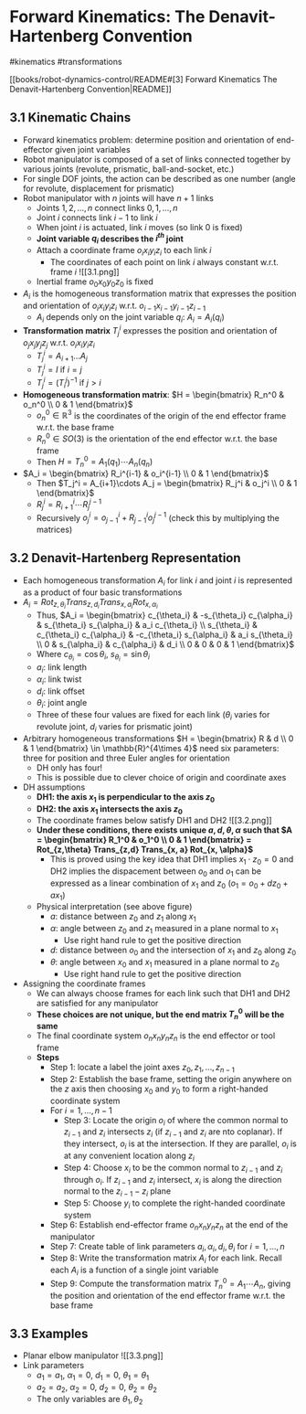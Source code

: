 # Forward Kinematics: The Denavit-Hartenberg Convention

#kinematics
#transformations

[[books/robot-dynamics-control/README#[3] Forward Kinematics The Denavit-Hartenberg Convention|README]]

## 3.1 Kinematic Chains

- Forward kinematics problem: determine position and orientation of end-effector given joint variables
- Robot manipulator is composed of a set of links connected together by various joints (revolute, prismatic, ball-and-socket, etc.)
- For single DOF joints, the action can be described as one number (angle for revolute, displacement for prismatic)
- Robot manipulator with $n$ joints will have $n+1$ links
	- Joints $1, 2, \ldots, n$ connect links $0, 1, \ldots, n$
	- Joint $i$ connects link $i-1$ to link $i$
	- When joint $i$ is actuated, link $i$ moves (so link $0$ is fixed)
	- **Joint variable $q_i$ describes the $i^{th}$ joint**
	- Attach a coordinate frame $o_ix_iy_iz_i$ to each link $i$
		- The coordinates of each point on link $i$ always constant w.r.t. frame $i$ ![[3.1.png]]
	- Inertial frame $o_0x_0y_0z_0$ is fixed
- $A_i$ is the homogeneous transformation matrix that expresses the position and orientation of $o_ix_iy_iz_i$ w.r.t. $o_{i-1}x_{i-1}y_{i-1}z_{i-1}$
	- $A_i$ depends only on the joint variable $q_i$: $A_i = A_i(q_i)$
- **Transformation matrix** $T^i_j$ expresses the position and orientation of $o_jx_jy_jz_j$ w.r.t. $o_ix_iy_iz_i$
	- $T^i_j = A_{i+1}\ldots A_{j}$
	- $T^i_j = I$ if $i = j$
	- $T^i_j = (T^j_i)^{-1}$ if $j > i$
- **Homogeneous transformation matrix**: $H = \begin{bmatrix} R_n^0 & o_n^0 \\ 0 & 1 \end{bmatrix}$
	- $o^0_n \in \mathbb{R}^3$ is the coordinates of the origin of the end effector frame w.r.t. the base frame
	- $R_n^0 \in SO(3)$ is the orientation of the end effector w.r.t. the base frame
	- Then $H = T_n^0 = A_1(q_1)\cdots A_n(q_n)$
- $A_i = \begin{bmatrix} R_i^{i-1} & o_i^{i-1} \\ 0 & 1 \end{bmatrix}$
	- Then $T_j^i = A_{i+1}\cdots A_j = \begin{bmatrix} R_j^i & o_j^i \\ 0 & 1 \end{bmatrix}$
	- $R_j^i = R_{i+1}^i \cdots R_j^{j-1}$
	- Recursively $o_j^i = o_{j-1}^i + R_{j-1}^io_j^{j-1}$ (check this by multiplying the matrices)

## 3.2 Denavit-Hartenberg Representation

- Each homogeneous transformation $A_i$ for link $i$ and joint $i$ is represented as a product of four basic transformations
- $A_i = Rot_{z,\theta_i} Trans_{z,d_i} Trans_{x, a_i} Rot_{x, \alpha_i}$
	- Thus, $A_i = \begin{bmatrix} c_{\theta_i} & -s_{\theta_i} c_{\alpha_i} & s_{\theta_i} s_{\alpha_i} & a_i c_{\theta_i} \\ s_{\theta_i} & c_{\theta_i} c_{\alpha_i} & -c_{\theta_i} s_{\alpha_i} & a_i s_{\theta_i} \\ 0 & s_{\alpha_i} & c_{\alpha_i} & d_i \\ 0 & 0 & 0 & 1 \end{bmatrix}$
	- Where $c_{\theta_i} = \cos\theta_i$, $s_{\theta_i} = \sin\theta_i$
	- $a_i$: link length
	- $\alpha_i$: link twist
	- $d_i$: link offset
	- $\theta_i$: joint angle
	- Three of these four values are fixed for each link ($\theta_i$ varies for revolute joint, $d_i$ varies for prismatic joint)
- Arbitrary homogeneous transformations $H = \begin{bmatrix} R & d \\ 0 & 1 \end{bmatrix} \in \mathbb{R}^{4\times 4}$ need six parameters: three for position and three Euler angles for orientation
	- DH only has four!
	- This is possible due to clever choice of origin and coordinate axes
- DH assumptions
	- **DH1: the axis $x_1$ is perpendicular to the axis $z_0$**
	- **DH2: the axis $x_1$ intersects the axis $z_0$**
	- The coordinate frames below satisfy DH1 and DH2 ![[3.2.png]]
	- **Under these conditions, there exists unique $a, d, \theta, \alpha$ such that $A = \begin{bmatrix} R_1^0 & o_1^0 \\ 0 & 1 \end{bmatrix} = Rot_{z,\theta} Trans_{z,d} Trans_{x, a} Rot_{x, \alpha}$**
	    - This is proved using the key idea that DH1 implies $x_1 \cdot z_0 = 0$ and DH2 implies the dispacement between $o_0$ and $o_1$ can be expressed as a linear combination of $x_1$ and $z_0$ ($o_1 = o_0 + d z_0 + a x_1$)
	- Physical interpretation (see above figure)
	    - $a$: distance between $z_0$ and $z_1$ along $x_1$
	    - $\alpha$: angle between $z_0$ and $z_1$ measured in a plane normal to $x_1$
			- Use right hand rule to get the positive direction
	    - $d$: distance between $o_0$ and the intersection of $x_1$ and $z_0$ along $z_0$
	    - $\theta$: angle between $x_0$ and $x_1$ measured in a plane normal to $z_0$
			- Use right hand rule to get the positive direction
- Assigning the coordinate frames
	- We can always choose frames for each link such that DH1 and DH2 are satisfied for any manipulator
	- **These choices are not unique, but the end matrix $T_n^0$ will be the same**
	- The final coordinate system $o_nx_ny_nz_n$ is the end effector or tool frame
	- **Steps**
		- Step 1: locate a label the joint axes $z_0, z_1, \ldots, z_{n-1}$
		- Step 2: Establish the base frame, setting the origin anywhere on the $z$ axis then choosing $x_0$ and $y_0$ to form a right-handed coordinate system
		- For $i = 1, \ldots, n-1$
			- Step 3: Locate the origin $o_i$ of where the common normal to $z_{i-1}$ and $z_i$ intersects $z_i$ (if $z_{i-1}$ and $z_i$ are nto coplanar). If they intersect, $o_i$ is at the intersection. If they are parallel, $o_i$ is at any convenient location along $z_i$
			- Step 4: Choose $x_i$ to be the common normal to $z_{i-1}$ and $z_i$ through $o_i$. If $z_{i-1}$ and $z_i$ intersect, $x_i$ is along the direction normal to the $z_{i-1} - z_i$ plane
			- Step 5: Choose $y_i$ to complete the right-handed coordinate system
		- Step 6: Establish end-effector frame $o_nx_ny_nz_n$ at the end of the manipulator
		- Step 7: Create table of link parameters $a_i, \alpha_i, d_i, \theta_i$ for $i = 1, \ldots, n$
		- Step 8: Write the transformation matrix $A_i$ for each link. Recall each $A_i$ is a function of a single joint variable
		- Step 9: Compute the transformation matrix $T_n^0 = A_1\cdots A_n$, giving the position and orientation of the end effector frame w.r.t. the base frame

## 3.3 Examples

- Planar elbow manipulator ![[3.3.png]]
- Link parameters
	- $a_1 = a_1$, $\alpha_1 = 0$, $d_1 = 0$, $\theta_1 = \theta_1$
	- $a_2 = a_2$, $\alpha_2 = 0$, $d_2 = 0$, $\theta_2 = \theta_2$
	- The only variables are $\theta_1, \theta_2$
